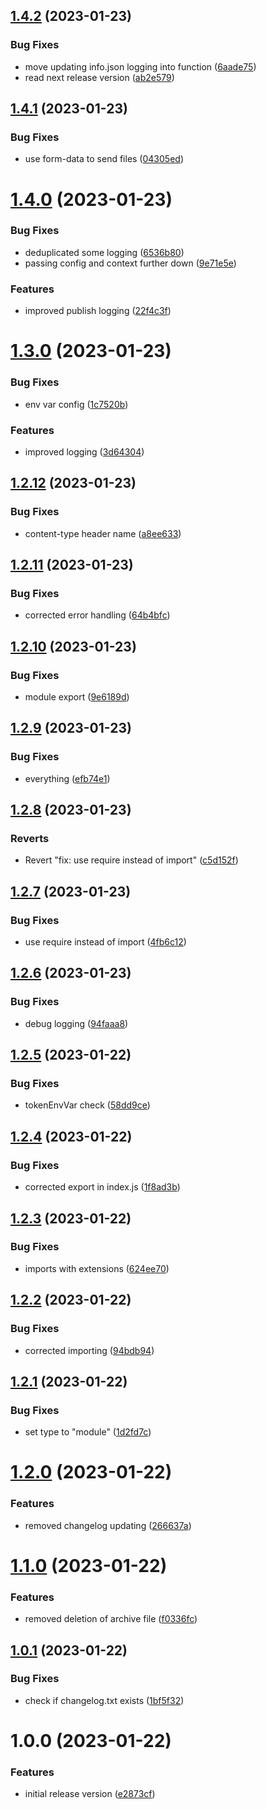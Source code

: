 ## [1.4.2](https://github.com/fgardt/semantic-release-factorio/compare/v1.4.1...v1.4.2) (2023-01-23)


### Bug Fixes

* move updating info.json logging into function ([6aade75](https://github.com/fgardt/semantic-release-factorio/commit/6aade754e18276a486d3342faf2dd72b92cdb0f6))
* read next release version ([ab2e579](https://github.com/fgardt/semantic-release-factorio/commit/ab2e57986fdcf33e02cb3b882f73061d6fa2d13b))

## [1.4.1](https://github.com/fgardt/semantic-release-factorio/compare/v1.4.0...v1.4.1) (2023-01-23)


### Bug Fixes

* use form-data to send files ([04305ed](https://github.com/fgardt/semantic-release-factorio/commit/04305ed960194a6b275abcd7da73fa931ea6fe86))

# [1.4.0](https://github.com/fgardt/semantic-release-factorio/compare/v1.3.0...v1.4.0) (2023-01-23)


### Bug Fixes

* deduplicated some logging ([6536b80](https://github.com/fgardt/semantic-release-factorio/commit/6536b80da015a9415688dae162bd677739960f8f))
* passing config and context further down ([9e71e5e](https://github.com/fgardt/semantic-release-factorio/commit/9e71e5ea2e1f01e6deadc086b5a39af687ded358))


### Features

* improved publish logging ([22f4c3f](https://github.com/fgardt/semantic-release-factorio/commit/22f4c3febea7b5c6e25572b3709cbe010feb41e7))

# [1.3.0](https://github.com/fgardt/semantic-release-factorio/compare/v1.2.12...v1.3.0) (2023-01-23)


### Bug Fixes

* env var config ([1c7520b](https://github.com/fgardt/semantic-release-factorio/commit/1c7520bb78b1ecdf21fb523391376ea4a039c445))


### Features

* improved logging ([3d64304](https://github.com/fgardt/semantic-release-factorio/commit/3d64304a930fe0237cdea3ae716aa6a9590bdfb2))

## [1.2.12](https://github.com/fgardt/semantic-release-factorio/compare/v1.2.11...v1.2.12) (2023-01-23)


### Bug Fixes

* content-type header name ([a8ee633](https://github.com/fgardt/semantic-release-factorio/commit/a8ee633cbfe535f15c85c3e84394ea2a917c6d41))

## [1.2.11](https://github.com/fgardt/semantic-release-factorio/compare/v1.2.10...v1.2.11) (2023-01-23)


### Bug Fixes

* corrected error handling ([64b4bfc](https://github.com/fgardt/semantic-release-factorio/commit/64b4bfc3fa769e1a49399c034164d9436cec91f0))

## [1.2.10](https://github.com/fgardt/semantic-release-factorio/compare/v1.2.9...v1.2.10) (2023-01-23)


### Bug Fixes

* module export ([9e6189d](https://github.com/fgardt/semantic-release-factorio/commit/9e6189d51a9930a36c5c6921b1a0d8a77d022803))

## [1.2.9](https://github.com/fgardt/semantic-release-factorio/compare/v1.2.8...v1.2.9) (2023-01-23)


### Bug Fixes

* everything ([efb74e1](https://github.com/fgardt/semantic-release-factorio/commit/efb74e11c1b330002a6072e12539a629b8fb0411))

## [1.2.8](https://github.com/fgardt/semantic-release-factorio/compare/v1.2.7...v1.2.8) (2023-01-23)


### Reverts

* Revert "fix: use require instead of import" ([c5d152f](https://github.com/fgardt/semantic-release-factorio/commit/c5d152f0d62f00df1aafbbe6550863d596ac66ca))

## [1.2.7](https://github.com/fgardt/semantic-release-factorio/compare/v1.2.6...v1.2.7) (2023-01-23)


### Bug Fixes

* use require instead of import ([4fb6c12](https://github.com/fgardt/semantic-release-factorio/commit/4fb6c128b8bb4b84e8ca325f956811a222c2db0c))

## [1.2.6](https://github.com/fgardt/semantic-release-factorio/compare/v1.2.5...v1.2.6) (2023-01-23)


### Bug Fixes

* debug logging ([94faaa8](https://github.com/fgardt/semantic-release-factorio/commit/94faaa8896041904fbc380bc992091642b29263e))

## [1.2.5](https://github.com/fgardt/semantic-release-factorio/compare/v1.2.4...v1.2.5) (2023-01-22)


### Bug Fixes

* tokenEnvVar check ([58dd9ce](https://github.com/fgardt/semantic-release-factorio/commit/58dd9ce2f044af701d30f0ac7de9dda5b1d435e9))

## [1.2.4](https://github.com/fgardt/semantic-release-factorio/compare/v1.2.3...v1.2.4) (2023-01-22)


### Bug Fixes

* corrected export in index.js ([1f8ad3b](https://github.com/fgardt/semantic-release-factorio/commit/1f8ad3bf43796069e94e88afbdedfc9f6178ac9d))

## [1.2.3](https://github.com/fgardt/semantic-release-factorio/compare/v1.2.2...v1.2.3) (2023-01-22)


### Bug Fixes

* imports with extensions ([624ee70](https://github.com/fgardt/semantic-release-factorio/commit/624ee701b22d1777c2ce00fb6a708c4fe8048eaf))

## [1.2.2](https://github.com/fgardt/semantic-release-factorio/compare/v1.2.1...v1.2.2) (2023-01-22)


### Bug Fixes

* corrected importing ([94bdb94](https://github.com/fgardt/semantic-release-factorio/commit/94bdb943ae215808e41104c98d30d4bb89391347))

## [1.2.1](https://github.com/fgardt/semantic-release-factorio/compare/v1.2.0...v1.2.1) (2023-01-22)


### Bug Fixes

* set type to "module" ([1d2fd7c](https://github.com/fgardt/semantic-release-factorio/commit/1d2fd7c17b3afbbe5340b5e79bf8e4ce24ee1c05))

# [1.2.0](https://github.com/fgardt/semantic-release-factorio/compare/v1.1.0...v1.2.0) (2023-01-22)


### Features

* removed changelog updating ([266637a](https://github.com/fgardt/semantic-release-factorio/commit/266637afd659f93fb92c18cc28562079acbc1f8c))

# [1.1.0](https://github.com/fgardt/semantic-release-factorio/compare/v1.0.1...v1.1.0) (2023-01-22)


### Features

* removed deletion of archive file ([f0336fc](https://github.com/fgardt/semantic-release-factorio/commit/f0336fcde93504f0ddabfeb62291dc323d0a922d))

## [1.0.1](https://github.com/fgardt/semantic-release-factorio/compare/v1.0.0...v1.0.1) (2023-01-22)


### Bug Fixes

* check if changelog.txt exists ([1bf5f32](https://github.com/fgardt/semantic-release-factorio/commit/1bf5f32809e95dc84acce8595ad658bf6b1d54bf))

# 1.0.0 (2023-01-22)


### Features

* initial release version ([e2873cf](https://github.com/fgardt/semantic-release-factorio/commit/e2873cf4f098608f1a39d9c555baac75f1a5801f))
